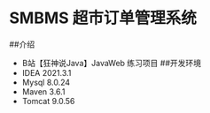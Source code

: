 # SMBMS 超市订单管理系统
##介绍
* B站【狂神说Java】JavaWeb 练习项目
##开发环境
* IDEA 2021.3.1
* Mysql 8.0.24
* Maven 3.6.1
* Tomcat 9.0.56

